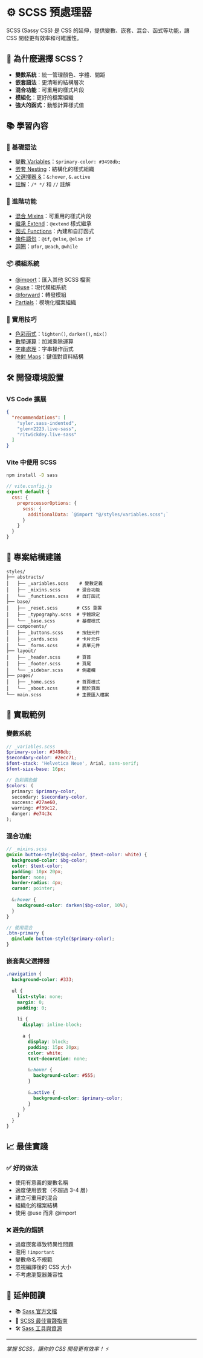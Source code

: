 # ⚙️ SCSS 預處理器

SCSS (Sassy CSS) 是 CSS 的延伸，提供變數、嵌套、混合、函式等功能，讓 CSS 開發更有效率和可維護性。

## 🎯 為什麼選擇 SCSS？

- **變數系統**：統一管理顏色、字體、間距
- **嵌套語法**：更清晰的結構層次
- **混合功能**：可重用的樣式片段
- **模組化**：更好的檔案組織
- **強大的函式**：動態計算樣式值

## 📚 學習內容

### 🔧 基礎語法
- [變數 Variables](./variables)：`$primary-color: #3498db;`
- [嵌套 Nesting](./nesting)：結構化的樣式組織
- [父選擇器 &](./parent-selector)：`&:hover`, `&.active`
- [註解](./comments)：`/* */` 和 `//` 註解

### 🎨 進階功能
- [混合 Mixins](./mixins)：可重用的樣式片段
- [繼承 Extend](./extend)：`@extend` 樣式繼承
- [函式 Functions](./functions)：內建和自訂函式
- [條件語句](./conditionals)：`@if`, `@else`, `@else if`
- [迴圈](./loops)：`@for`, `@each`, `@while`

### 📦 模組系統
- [@import](./import)：匯入其他 SCSS 檔案
- [@use](./use)：現代模組系統
- [@forward](./forward)：轉發模組
- [Partials](./partials)：模塊化檔案組織

### 🔧 實用技巧
- [色彩函式](./color-functions)：`lighten()`, `darken()`, `mix()`
- [數學運算](./math)：加減乘除運算
- [字串處理](./strings)：字串操作函式
- [映射 Maps](./maps)：鍵值對資料結構

## 🛠️ 開發環境設置

### VS Code 擴展
```json
{
  "recommendations": [
    "syler.sass-indented",
    "glenn2223.live-sass",
    "ritwickdey.live-sass"
  ]
}
```

### Vite 中使用 SCSS
```bash
npm install -D sass
```

```javascript
// vite.config.js
export default {
  css: {
    preprocessorOptions: {
      scss: {
        additionalData: `@import "@/styles/variables.scss";`
      }
    }
  }
}
```

## 📁 專案結構建議

```
styles/
├── abstracts/
│   ├── _variables.scss    # 變數定義
│   ├── _mixins.scss      # 混合功能
│   └── _functions.scss   # 自訂函式
├── base/
│   ├── _reset.scss       # CSS 重置
│   ├── _typography.scss  # 字體設定
│   └── _base.scss        # 基礎樣式
├── components/
│   ├── _buttons.scss     # 按鈕元件
│   ├── _cards.scss       # 卡片元件
│   └── _forms.scss       # 表單元件
├── layout/
│   ├── _header.scss      # 頁首
│   ├── _footer.scss      # 頁尾
│   └── _sidebar.scss     # 側邊欄
├── pages/
│   ├── _home.scss        # 首頁樣式
│   └── _about.scss       # 關於頁面
└── main.scss             # 主要匯入檔案
```

## 🎨 實戰範例

### 變數系統
```scss
// _variables.scss
$primary-color: #3498db;
$secondary-color: #2ecc71;
$font-stack: 'Helvetica Neue', Arial, sans-serif;
$font-size-base: 16px;

// 色彩調色盤
$colors: (
  primary: $primary-color,
  secondary: $secondary-color,
  success: #27ae60,
  warning: #f39c12,
  danger: #e74c3c
);
```

### 混合功能
```scss
// _mixins.scss
@mixin button-style($bg-color, $text-color: white) {
  background-color: $bg-color;
  color: $text-color;
  padding: 10px 20px;
  border: none;
  border-radius: 4px;
  cursor: pointer;
  
  &:hover {
    background-color: darken($bg-color, 10%);
  }
}

// 使用混合
.btn-primary {
  @include button-style($primary-color);
}
```

### 嵌套與父選擇器
```scss
.navigation {
  background-color: #333;
  
  ul {
    list-style: none;
    margin: 0;
    padding: 0;
    
    li {
      display: inline-block;
      
      a {
        display: block;
        padding: 15px 20px;
        color: white;
        text-decoration: none;
        
        &:hover {
          background-color: #555;
        }
        
        &.active {
          background-color: $primary-color;
        }
      }
    }
  }
}
```

## 📈 最佳實踐

### ✅ 好的做法
- 使用有意義的變數名稱
- 適度使用嵌套（不超過 3-4 層）
- 建立可重用的混合
- 組織化的檔案結構
- 使用 @use 而非 @import

### ❌ 避免的錯誤
- 過度嵌套導致特異性問題
- 濫用 `!important`
- 變數命名不規範
- 忽視編譯後的 CSS 大小
- 不考慮瀏覽器兼容性

## 🔗 延伸閱讀

- 📚 [Sass 官方文檔](https://sass-lang.com/documentation)
- 🎯 [SCSS 最佳實踐指南](https://sass-guidelin.es/)
- 🛠️ [Sass 工具與資源](https://github.com/Famolus/awesome-sass)

---

*掌握 SCSS，讓你的 CSS 開發更有效率！* ⚡